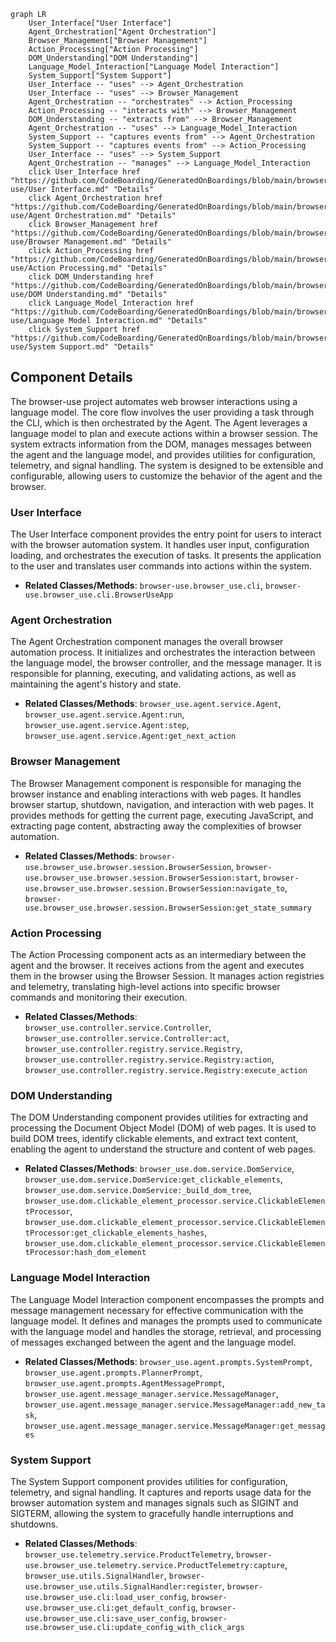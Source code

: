 ```mermaid
graph LR
    User_Interface["User Interface"]
    Agent_Orchestration["Agent Orchestration"]
    Browser_Management["Browser Management"]
    Action_Processing["Action Processing"]
    DOM_Understanding["DOM Understanding"]
    Language_Model_Interaction["Language Model Interaction"]
    System_Support["System Support"]
    User_Interface -- "uses" --> Agent_Orchestration
    User_Interface -- "uses" --> Browser_Management
    Agent_Orchestration -- "orchestrates" --> Action_Processing
    Action_Processing -- "interacts with" --> Browser_Management
    DOM_Understanding -- "extracts from" --> Browser_Management
    Agent_Orchestration -- "uses" --> Language_Model_Interaction
    System_Support -- "captures events from" --> Agent_Orchestration
    System_Support -- "captures events from" --> Action_Processing
    User_Interface -- "uses" --> System_Support
    Agent_Orchestration -- "manages" --> Language_Model_Interaction
    click User_Interface href "https://github.com/CodeBoarding/GeneratedOnBoardings/blob/main/browser-use/User Interface.md" "Details"
    click Agent_Orchestration href "https://github.com/CodeBoarding/GeneratedOnBoardings/blob/main/browser-use/Agent Orchestration.md" "Details"
    click Browser_Management href "https://github.com/CodeBoarding/GeneratedOnBoardings/blob/main/browser-use/Browser Management.md" "Details"
    click Action_Processing href "https://github.com/CodeBoarding/GeneratedOnBoardings/blob/main/browser-use/Action Processing.md" "Details"
    click DOM_Understanding href "https://github.com/CodeBoarding/GeneratedOnBoardings/blob/main/browser-use/DOM Understanding.md" "Details"
    click Language_Model_Interaction href "https://github.com/CodeBoarding/GeneratedOnBoardings/blob/main/browser-use/Language Model Interaction.md" "Details"
    click System_Support href "https://github.com/CodeBoarding/GeneratedOnBoardings/blob/main/browser-use/System Support.md" "Details"
```

## Component Details

The browser-use project automates web browser interactions using a language model. The core flow involves the user providing a task through the CLI, which is then orchestrated by the Agent. The Agent leverages a language model to plan and execute actions within a browser session. The system extracts information from the DOM, manages messages between the agent and the language model, and provides utilities for configuration, telemetry, and signal handling. The system is designed to be extensible and configurable, allowing users to customize the behavior of the agent and the browser.

### User Interface
The User Interface component provides the entry point for users to interact with the browser automation system. It handles user input, configuration loading, and orchestrates the execution of tasks. It presents the application to the user and translates user commands into actions within the system.
- **Related Classes/Methods**: `browser-use.browser_use.cli`, `browser-use.browser_use.cli.BrowserUseApp`

### Agent Orchestration
The Agent Orchestration component manages the overall browser automation process. It initializes and orchestrates the interaction between the language model, the browser controller, and the message manager. It is responsible for planning, executing, and validating actions, as well as maintaining the agent's history and state.
- **Related Classes/Methods**: `browser_use.agent.service.Agent`, `browser_use.agent.service.Agent:run`, `browser_use.agent.service.Agent:step`, `browser_use.agent.service.Agent:get_next_action`

### Browser Management
The Browser Management component is responsible for managing the browser instance and enabling interactions with web pages. It handles browser startup, shutdown, navigation, and interaction with web pages. It provides methods for getting the current page, executing JavaScript, and extracting page content, abstracting away the complexities of browser automation.
- **Related Classes/Methods**: `browser-use.browser_use.browser.session.BrowserSession`, `browser-use.browser_use.browser.session.BrowserSession:start`, `browser-use.browser_use.browser.session.BrowserSession:navigate_to`, `browser-use.browser_use.browser.session.BrowserSession:get_state_summary`

### Action Processing
The Action Processing component acts as an intermediary between the agent and the browser. It receives actions from the agent and executes them in the browser using the Browser Session. It manages action registries and telemetry, translating high-level actions into specific browser commands and monitoring their execution.
- **Related Classes/Methods**: `browser_use.controller.service.Controller`, `browser_use.controller.service.Controller:act`, `browser_use.controller.registry.service.Registry`, `browser_use.controller.registry.service.Registry:action`, `browser_use.controller.registry.service.Registry:execute_action`

### DOM Understanding
The DOM Understanding component provides utilities for extracting and processing the Document Object Model (DOM) of web pages. It is used to build DOM trees, identify clickable elements, and extract text content, enabling the agent to understand the structure and content of web pages.
- **Related Classes/Methods**: `browser_use.dom.service.DomService`, `browser_use.dom.service.DomService:get_clickable_elements`, `browser_use.dom.service.DomService:_build_dom_tree`, `browser_use.dom.clickable_element_processor.service.ClickableElementProcessor`, `browser_use.dom.clickable_element_processor.service.ClickableElementProcessor:get_clickable_elements_hashes`, `browser_use.dom.clickable_element_processor.service.ClickableElementProcessor:hash_dom_element`

### Language Model Interaction
The Language Model Interaction component encompasses the prompts and message management necessary for effective communication with the language model. It defines and manages the prompts used to communicate with the language model and handles the storage, retrieval, and processing of messages exchanged between the agent and the language model.
- **Related Classes/Methods**: `browser_use.agent.prompts.SystemPrompt`, `browser_use.agent.prompts.PlannerPrompt`, `browser_use.agent.prompts.AgentMessagePrompt`, `browser_use.agent.message_manager.service.MessageManager`, `browser_use.agent.message_manager.service.MessageManager:add_new_task`, `browser_use.agent.message_manager.service.MessageManager:get_messages`

### System Support
The System Support component provides utilities for configuration, telemetry, and signal handling. It captures and reports usage data for the browser automation system and manages signals such as SIGINT and SIGTERM, allowing the system to gracefully handle interruptions and shutdowns.
- **Related Classes/Methods**: `browser_use.telemetry.service.ProductTelemetry`, `browser-use.browser_use.telemetry.service.ProductTelemetry:capture`, `browser_use.utils.SignalHandler`, `browser-use.browser_use.utils.SignalHandler:register`, `browser-use.browser_use.cli:load_user_config`, `browser-use.browser_use.cli:get_default_config`, `browser-use.browser_use.cli:save_user_config`, `browser-use.browser_use.cli:update_config_with_click_args`